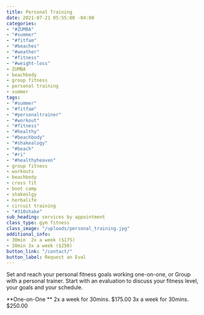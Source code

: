 ```yaml
---
title: Personal Training
date: 2021-07-21 05:55:00 -04:00
categories:
- "#ZUMBA"
- "#summer"
- "#fitfam"
- "#beaches"
- "#weather"
- "#fitness"
- "#weight-loss"
- ZUMBA
- beachbody
- group fitness
- personal training
- summer
tags:
- "#summer"
- "#fitfam"
- "#personaltrainer"
- "#workout"
- "#fitness"
- "#healthy"
- "#beachbody"
- "#shakealogy"
- "#beach"
- "#ri"
- "#healthyheaven"
- group fitness
- workouts
- beachbody
- cross fit
- boot camp
- shakeolgy
- herbalife
- circuit training
- "#310shake"
sub_heading: services by appointment
class_type: gym fitness
class_image: "/uploads/personal_training.jpg"
additional_info:
- 30min  2x a week ($175)
- 30min 3x a week ($250)
button_link: "/contact/"
button_label: Request an Eval
---
```


Set and reach your personal fitness goals working one-on-one, or Group with a personal trainer. Start with an evaluation to discuss your fitness level, your goals and your schedule.

**One-on-One **
2x a week for 30mins. $175.00
3x a week for 30mins. $250.00